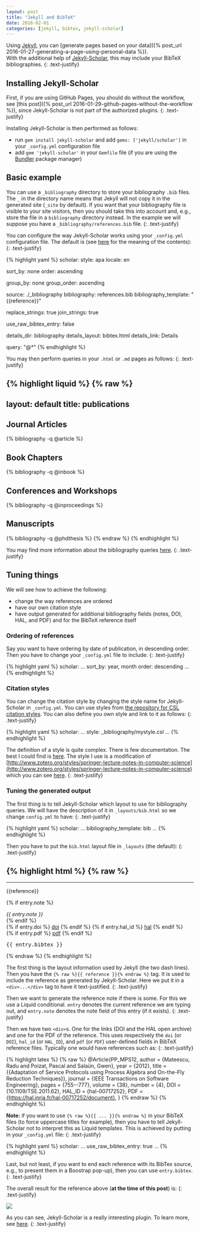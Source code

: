 ```yaml
---
layout: post
title: "Jekyll and BibTeX"
date: 2016-02-01
categories: [jekyll, bibtex, jekyll-scholar]
---
```


Using [Jekyll](http://jekyllrb.com),
you can [generate pages based on your data]({% post_url 2016-01-27-generating-a-page-using-personal-data %}).<br/>
With the additional help of [Jekyll-Scholar](https://github.com/inukshuk/jekyll-scholar),
this may include your BibTeX bibliographies.
{: .text-justify}

## Installing Jekyll-Scholar

First, if you are using GitHub Pages, you should do without the workflow,
see [this post]({% post_url 2016-01-29-github-pages-without-the-workflow %}),
since Jekyll-Scholar is not part of the authorized plugins.
{: .text-justify}

Installing Jekyll-Scholar is then performed as follows:

- run `gem install jekyll-scholar` and add `gems: ['jekyll/scholar']` in your `_config.yml` configuration file
- add `gem 'jekyll-scholar'` in your `Gemfile` file (if you are using the [Bundler](http://bundler.io/) package manager)

## Basic example

You can use a `_bibliography` directory to store your bibliography `.bib` files.
The `_` in the directory name means that Jekyll will not copy it in the generated site (`_site` by default).
If you want that your bibliography file is visible to your site visitors,
then you should take this into account and, e.g., store the file in a `bibliography` directory instead.
In the example we will suppose you have a `_bibliography/references.bib` file.
{: .text-justify}

You can configure the way Jekyll-Scholar works using your `_config.yml` configuration file.
The default is (see [here](https://github.com/inukshuk/jekyll-scholar) for the meaning of the contents):
{: .text-justify}

{% highlight yaml %}
scholar:
  style: apa
  locale: en

  sort_by: none
  order: ascending

  group_by: none
  group_order: ascending

  source: ./_bibliography
  bibliography: references.bib
  bibliography_template: "{{reference}}"

  replace_strings: true
  join_strings:    true

  use_raw_bibtex_entry: false

  details_dir:    bibliography
  details_layout: bibtex.html
  details_link:   Details

  query: "@*"
{% endhighlight %}

You may then perform queries in your `.html` or `.md` pages as follows:
{: .text-justify}

{% highlight liquid %}
{% raw %}
---
layout: default
title: publications
---

## Journal Articles

{% bibliography -q @article %}

## Book Chapters

{% bibliography -q @inbook %}

## Conferences and Workshops

{% bibliography -q @inproceedings %}

## Manuscripts

{% bibliography -q @phdthesis %}
{% endraw %}
{% endhighlight %}

You may find more information about the bibliography queries [here](https://github.com/inukshuk/jekyll-scholar).
{: .text-justify}

## Tuning things

We will see how to achieve the following:

- change the way references are ordered
- have our own citation style
- have output generated for additional bibliography fields (notes, DOI, HAL, and PDF)
  and for the BibTeX reference itself

### Ordering of references

Say you want to have ordering by date of publication, in descending order.
Then you have to change your `_config.yml` file to include:
{: .text-justify}

{% highlight yaml %}
scholar:
  ...
  sort_by: year, month
  order: descending
  ...
{% endhighlight %}

### Citation styles

You can change the citation style by changing the style name for Jekyll-Scholar in `_config.yml`.
You can use styles from [the repository for CSL citation styles](https://github.com/citation-style-language/styles).
You can also define you own style and link to it as follows:
{: .text-justify}

{% highlight yaml %}
scholar:
  ...
  style: _bibliography/mystyle.csl
  ...
{% endhighlight %}

The definition of a style is quite complex. There is few documentation.
The best I could find is [here](http://docs.citationstyles.org/en/stable/).
The style I use is a modification of
[http://www.zotero.org/styles/springer-lecture-notes-in-computer-science](http://www.zotero.org/styles/springer-lecture-notes-in-computer-science)
which you can see [here](https://github.com/pascalpoizat/pascalpoizat.github.io/blob/master/src/_bibliography/mystyle.csl).
{: .text-justify}

### Tuning the generated output

The first thing is to tell Jekyll-Scholar which layout to use for bibliography queries.
We will have the description of it in `_layouts/bib.html` so we change `config.yml` to have:
{: .text-justify}

{% highlight yaml %}
scholar:
  ...
  bibliography_template: bib
  ...
{% endhighlight %}

Then you have to put the `bib.html` layout file in `_layouts` (the default):
{: .text-justify}

{% highlight html %}
{% raw %}
---
---
<div class="text-justify">
    {{reference}}
</div>

{% if entry.note %}
<div>
    <em>{{ entry.note }}</em>
</div>
{% endif %}

<div>
    {% if entry.doi %}
    <span><a href="{{ entry.doi | prepend: 'http://doi.org/' }}">doi</a></span>
    {% endif %}
    {% if entry.hal_id %}
    <span><a href="{{ entry.hal_id | prepend: 'http://hal.inria.fr/' }}">hal</a></span>
    {% endif %}
</div>
<div>
    {% if entry.pdf %}
    <span><a href="{{ entry.pdf }}">pdf</a></span>
    {% endif %}
</div>

<div><pre>{{ entry.bibtex }}</pre></div>
{% endraw %}
{% endhighlight %}

The first thing is the layout information used by Jekyll (the two dash lines).
Then you have the `{% raw %}{{ reference }}{% endraw %}` tag. It is used to include the reference as generated by Jekyll-Scholar.
Here we put it in a `<div>...</div>` tag to have it text-justified.
{: .text-justify}

Then we want to generate the reference note if there is some.
For this we use a Liquid conditional.
`entry` denotes the current reference we are typing out, and
`entry.note` denotes the note field of this entry (if it exists).
{: .text-justify}

Then we have two `<div>`s. One for the links (DOI and the HAL open archive) and one for the PDF of the reference.
This uses respectively the `doi` (or `DOI`), `hal_id` (or `HAL_ID`), and `pdf` (or `PDF`) user-defined fields
in BibTeX reference files. Typically one would have references such as:
{: .text-justify}

{% highlight latex %}
{% raw %}
@Article{PP_MPS12,
    author = {Mateescu, Radu and Poizat, Pascal and Salaün, Gwen},
    year = {2012},
    title = {{Adaptation of Service Protocols using Process Algebra and On-the-Fly Reduction Techniques}},
    journal = {IEEE Transactions on Software Engineering},
    pages = {755--777},
    volume = {38},
    number = {4},
    DOI = {10.1109/TSE.2011.62},
    HAL_ID = {hal-00717252},
    PDF = {https://hal.inria.fr/hal-00717252/document},
}
{% endraw %}
{% endhighlight %}

**Note:** if you want to use `{% raw %}{{ ... }}{% endraw %}` in your BibTeX files (to force uppercase titles for example),
then you have to tell Jekyll-Scholar not to interpret this as Liquid templates.
This is achieved by putting in your `_config.yml` file:
{: .text-justify}

{% highlight yaml %}
scholar:
  ...
  use_raw_bibtex_entry: true
  ...
{% endhighlight %}

Last, but not least, if you want to end each reference with its BibTex source, e.g., to present them in a Boostrap pop-up),
then you can use `entry.bibtex`.
{: .text-justify}

The overall result for the reference above (**at the time of this post**) is:
{: .text-justify}

![]({{site.baseurl}}/posts_images/2016-02-01-image1.png)

As you can see, Jekyll-Scholar is a really interesting plugin.
To learn more, see [here](https://github.com/inukshuk/jekyll-scholar).
{: .text-justify}
